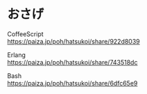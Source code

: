 おさげ
======


CoffeeScript  
https://paiza.jp/poh/hatsukoi/share/922d8039  
  
  
Erlang  
https://paiza.jp/poh/hatsukoi/share/743518dc  
  
  
Bash  
https://paiza.jp/poh/hatsukoi/share/6dfc65e9  

